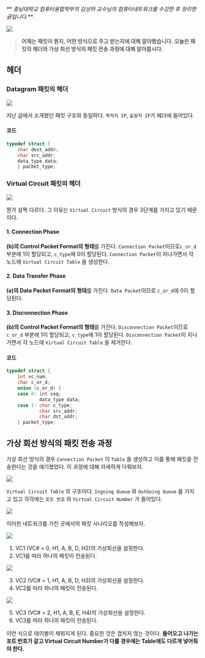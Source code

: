 _** 충남대학교 컴퓨터융합학부의 김상하 교수님의 컴퓨터네트워크를 수강한 후 정리한 글입니다.**_

![](https://media3.giphy.com/media/RIkCjb5LydDAvQZaT8/200w.webp?cid=ecf05e47nmel3gern8lx3x017uv7h2ca28os3l6z8odi3e1a&rid=200w.webp&ct=g)

> **어제는 패킷이 뭔지, 어떤 방식으로 주고 받는지에 대해 알아봤습니다. 오늘은 패킷의 헤더와 가상 회선 방식의 패킷 전송 과정에 대해 알아봅시다.**

## 헤더

### Datagram 패킷의 헤더

![](https://images.velog.io/images/k906506/post/c86b0e27-60db-494d-93d4-82ff1ef9faa5/image.png)

지난 글에서 소개했던 패킷 구조와 동일하다. `목적지 IP`, `출발지 IP`가 헤더에 들어있다.

#### 코드

```c
typedef struct {
    char dest_addr;
    char src_addr;
    data_type data;
    } packet_type;
```

### Virtual Circuit 패킷의 헤더

![](https://images.velog.io/images/k906506/post/8d427cc1-4077-43ae-bd9b-23b43ac9d1a5/image.png)

뭔가 살짝 다르다. 그 이유는 `Virtual Circuit` 방식의 경우 3단계를 가지고 있기 때문이다. 

#### 1. Connection Phase
**(b)의 Control Packet Format의 형태**를 가진다.
`Connection Packet`이므로`c_or_d` 부분에 1이 할당되고, `c_type`에 0이 할당된다. 
`Connection Packet`이 지나가면서 각 노드에 `Virtual Circuit Table` 을 생성한다. 

#### 2. Data Transfer Phase
**(a)의 Data Packet Format의 형태**를 가진다.
`Data Packet`이므로 `c_or_d`에 0이 할당된다.

#### 3. Disconnection Phase
**(b)의 Control Packet Format의 형태**를 가진다.
`Disconnection Packet`이므로`c_or_d` 부분에 1이 할당되고, `c_type`에 1이 할당된다.
`Disconnection Packet`이 지나가면서 각 노드에 `Virtual Circuit Table` 을 제거한다.

#### 코드

```c
typedef struct {
    int vc_num;
    char c_or_d;
    union (c_or_d) {
    case 0: int seq;
    	    data_type data;
    case 1: char c_type;
    	    char src_addr;
            char dst_addr;
    } packet_type;
```

## 가상 회선 방식의 패킷 전송 과정

가상 회선 방식의 경우 `Connection Packet` 이 `Table` 을 생성하고 이를 통해 패킷을 전송한다는 것을 얘기했었다. 이 과정에 대해 자세하게 다뤄보자.

![](https://images.velog.io/images/k906506/post/3f784004-2deb-4a2c-877c-ac773af825d4/image.png)

`Virtual Circuit Table` 의 구조이다. `Ingoing Queue` 와 `OutGoing Queue` 를 가지고 있고 각각에는 `포트 번호` 와 `Virtual Circuit Number` 가 들어있다.

![](https://images.velog.io/images/k906506/post/6f78cd6c-ef6d-4709-892f-27793ec884bd/image.png)

이러한 네트워크를 가진 곳에서의 패킷 시나리오를 작성해보자.

![](https://images.velog.io/images/k906506/post/28b64f64-e486-4c57-9dff-7e70441428eb/image.png)

1. VC1 (VC# = 0, H1, A, B, D, H2)의 가상회선을 설정한다.
2. VC1을 따라 하나의 패킷이 전송된다.

![](https://images.velog.io/images/k906506/post/925e467e-e39a-41bc-baff-fefdfc99b94e/image.png)

3. VC2 (VC# = 1, H1, A, B, D, H3)의 가상회선을 설정한다.
4. VC2를 따라 하나의 패킷이 전송된다.

![](https://images.velog.io/images/k906506/post/95f4fd24-fa0d-4972-b0fb-5e7cb6232f56/image.png)

5. VC3 (VC# = 2, H1, A, B, E, H4)의 가상회선을 설정한다.
6. VC3를 따라 하나의 패킷이 전송된다.

이런 식으로 테이블이 채워지게 된다. 중요한 것은 겹치지 않는 것이다. **들어오고 나가는 포트 번호가 같고 Virtual Circuit Number가 다를 경우에는 Table에도 다르게 넣어줘야 한다.**
